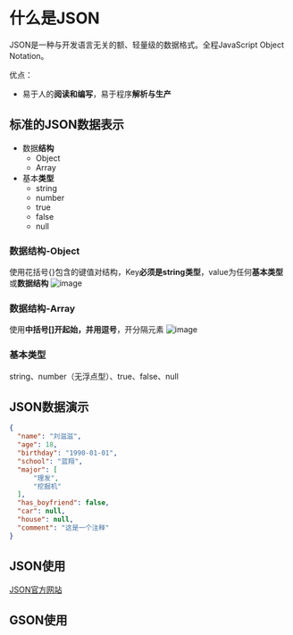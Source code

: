# 什么是JSON
JSON是一种与开发语言无关的额、轻量级的数据格式。全程JavaScript Object Notation。

优点：
- 易于人的**阅读和编写**，易于程序**解析与生产**

## 标准的JSON数据表示
- 数据**结构**
    - Object
    - Array
- 基本**类型**
    - string
    - number
    - true
    - false
    - null
    
### 数据结构-Object
使用花括号{}包含的键值对结构，Key**必须是string类型**，value为任何**基本类型**或**数据结构**
![image](http://m.qpic.cn/psc?/V12A7VgS03zLND/6RAq0V9V8Td2AB7JS6C71IKGIC3wbVjzUVD0Q8rjnmuXxz8iHh7xySvQ8CLysOqmiMptnym1Rq84BkUviTgL8ASCE79PH8nlWevMpSTB5S8!/b&bo=mATYAAAAAAADF3Y!&rf=viewer_4)

### 数据结构-Array
使用**中括号[]**开起始，并用**逗号**，开分隔元素
![image](http://m.qpic.cn/psc?/V12A7VgS03zLND/6RAq0V9V8Td2AB7JS6C71Iw0XcQqHifUxWQspoOQC6eUUFKd31XeYT6qvjdFZ.x9tRDm9f7QcBwCNfvHj*SRDbwyU6Edqil7ZFYl8kR7HmA!/b&bo=0gQGAQAAAAADF.M!&rf=viewer_4)

### 基本类型
string、number（无浮点型）、true、false、null

## JSON数据演示
```json
{
  "name": "刘滋滋",
  "age": 18,
  "birthday": "1990-01-01",
  "school": "蓝翔",
  "major": [
      "理发",
      "挖掘机"
  ],
  "has_boyfriend": false,
  "car": null,
  "house": null,
  "comment": "这是一个注释"
}
```

## JSON使用
[JSON官方网站](http://json.org/json-zh.html)

## GSON使用
